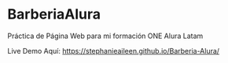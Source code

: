 # BarberiaAlura
Práctica de Página Web para mi formación ONE Alura Latam 


Live Demo Aquí: https://stephanieaileen.github.io/Barberia-Alura/
